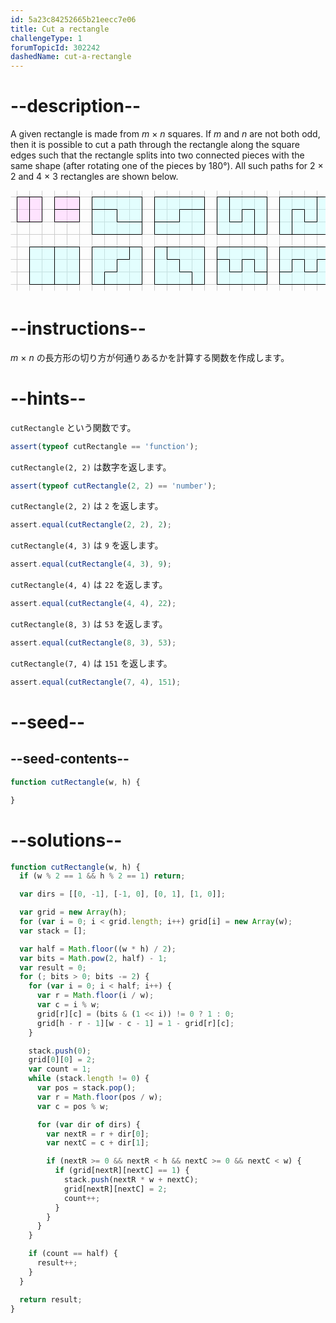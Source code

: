 ```yaml
---
id: 5a23c84252665b21eecc7e06
title: Cut a rectangle
challengeType: 1
forumTopicId: 302242
dashedName: cut-a-rectangle
---
```


# --description--

A given rectangle is made from *m* × *n* squares. If *m* and *n* are not both odd, then it is possible to cut a path through the rectangle along the square edges such that the rectangle splits into two connected pieces with the same shape (after rotating one of the pieces by 180°). All such paths for 2 × 2 and 4 × 3 rectangles are shown below.

<div style="width: 100%; text-align: center;">
  <svg xmlns="https://www.w3.org/2000/svg" xmlns:xlink="https://www.w3.org/1999/xlink" width="520" height="170" aria-hidden="true" alt="Diagram showing the possible paths for 2 by 2 and 4 by 3 rectangles">
    <style>
      .diagram-g { fill: none; stroke: #ccc }
      .diagram-s, .diagram-s2 { fill: #bff; stroke: black; fill-opacity: .4 }
      .diagram-s2 { fill: #fbf }
      .diagram-d { stroke:black; fill:none}
    </style>
    <defs>
      <g id="diagram-m">
        <g id="diagram-h4">
          <g id="diagram-h2">
            <path id="diagram-h" d="m0 10h 640" class="diagram-g"/>
            <use xlink:href="#diagram-h" transform="translate(0, 20)"/>
          </g>
          <use xlink:href="#diagram-h2" transform="translate(0, 40)"/>
        </g>
        <use xlink:href="#diagram-h4" transform="translate(0, 80)"/>
        <g id="diagram-v8">
          <g id="diagram-v4">
            <g id="diagram-v2">
              <path id="diagram-v" d="m10 0v160 m 20 0 v-160" class="diagram-g"/>
              <use xlink:href="#diagram-v" transform="translate(40, 0)"/>
            </g>
            <use xlink:href="#diagram-v2" transform="translate(80, 0)"/>
          </g>
          <use xlink:href="#diagram-v4" transform="translate(160, 0)"/>
        </g>
        <use xlink:href="#diagram-v8" transform="translate(320, 0)"/>
      </g>
      <path id="diagram-b" d="m0 0h80v60h-80z" class="diagram-s"/>
    </defs>
    <g transform="translate(.5, .5)">
      <use xlink:href="#diagram-m"/>
      <g transform="translate(10, 10)">
        <path d="m0 0v40h40v-40z" class="diagram-s2"/>
        <path d="m20 0v40" class="diagram-d"/>
        <path d="m60 0v40h40v-40z" class="diagram-s2"/>
        <path d="m60 20h40" class="diagram-d"/>
        <g transform="translate(120, 0)">
          <use xlink:href="#diagram-b"/>
          <path d="m0 20h40v20h40" class="diagram-d"/>
        </g>
        <g transform="translate(220, 0)">
          <use xlink:href="#diagram-b"/>
          <path d="m0 40h40v-20h40" class="diagram-d"/>
        </g>
        <g transform="translate(320, 0)">
          <use xlink:href="#diagram-b"/>
          <path d="m20 0v40h20v-20h20v40" class="diagram-d"/>
        </g>
        <g transform="translate(420, 0)">
          <use xlink:href="#diagram-b"/>
          <path d="m60 0v40h-20v-20h-20v40" class="diagram-d"/>
        </g>
        <g transform="translate(20, 80)">
          <use xlink:href="#diagram-b"/>
          <path d="m40 0v60" class="diagram-d"/>
        </g>
        <g transform="translate(120, 80)">
          <use xlink:href="#diagram-b"/>
          <path d="m60 0v20h-20v20h-20v20" class="diagram-d"/>
        </g>
        <g transform="translate(220, 80)">
          <use xlink:href="#diagram-b"/>
          <path d="m20 0v20h20v20h20v20" class="diagram-d"/>
        </g>
        <g transform="translate(320, 80)">
          <use xlink:href="#diagram-b"/>
          <path d="m0 20h20v20h20v-20h20v20h20" class="diagram-d"/>
        </g>
        <g transform="translate(420, 80)">
          <use xlink:href="#diagram-b"/>
          <path d="m0 40h20v-20h20v20h20v-20h20" class="diagram-d"/>
        </g>
      </g>
    </g>
  </svg>
</div>

# --instructions--

*m* × *n* の長方形の切り方が何通りあるかを計算する関数を作成します。

# --hints--

`cutRectangle` という関数です。

```js
assert(typeof cutRectangle == 'function');
```

`cutRectangle(2, 2)` は数字を返します。

```js
assert(typeof cutRectangle(2, 2) == 'number');
```

`cutRectangle(2, 2)` は `2` を返します。

```js
assert.equal(cutRectangle(2, 2), 2);
```

`cutRectangle(4, 3)` は `9` を返します。

```js
assert.equal(cutRectangle(4, 3), 9);
```

`cutRectangle(4, 4)` は `22` を返します。

```js
assert.equal(cutRectangle(4, 4), 22);
```

`cutRectangle(8, 3)` は `53` を返します。

```js
assert.equal(cutRectangle(8, 3), 53);
```

`cutRectangle(7, 4)` は `151` を返します。

```js
assert.equal(cutRectangle(7, 4), 151);
```

# --seed--

## --seed-contents--

```js
function cutRectangle(w, h) {

}
```

# --solutions--

```js
function cutRectangle(w, h) {
  if (w % 2 == 1 && h % 2 == 1) return;

  var dirs = [[0, -1], [-1, 0], [0, 1], [1, 0]];

  var grid = new Array(h);
  for (var i = 0; i < grid.length; i++) grid[i] = new Array(w);
  var stack = [];

  var half = Math.floor((w * h) / 2);
  var bits = Math.pow(2, half) - 1;
  var result = 0;
  for (; bits > 0; bits -= 2) {
    for (var i = 0; i < half; i++) {
      var r = Math.floor(i / w);
      var c = i % w;
      grid[r][c] = (bits & (1 << i)) != 0 ? 1 : 0;
      grid[h - r - 1][w - c - 1] = 1 - grid[r][c];
    }

    stack.push(0);
    grid[0][0] = 2;
    var count = 1;
    while (stack.length != 0) {
      var pos = stack.pop();
      var r = Math.floor(pos / w);
      var c = pos % w;

      for (var dir of dirs) {
        var nextR = r + dir[0];
        var nextC = c + dir[1];

        if (nextR >= 0 && nextR < h && nextC >= 0 && nextC < w) {
          if (grid[nextR][nextC] == 1) {
            stack.push(nextR * w + nextC);
            grid[nextR][nextC] = 2;
            count++;
          }
        }
      }
    }

    if (count == half) {
      result++;
    }
  }

  return result;
}
```
